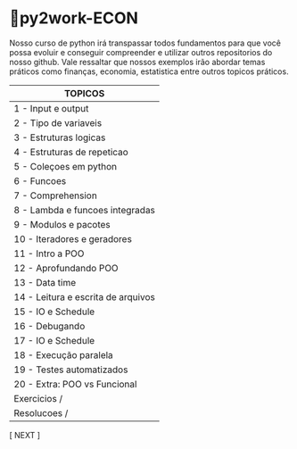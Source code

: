 # :game_die:py2work-ECON

  Nosso curso de python irá transpassar todos fundamentos para que você possa evoluir e conseguir compreender e utilizar outros repositorios do nosso github. 
  Vale ressaltar que nossos exemplos irão abordar temas práticos como finanças, economia, estatistica entre outros topicos práticos.

TOPICOS|
------------ |
1 - Input e output|
2 - Tipo de variaveis |
3 - Estruturas logicas |
4 - Estruturas de repeticao|
5 - Coleçoes em python |
6 - Funcoes |
7 - Comprehension |
8 - Lambda e funcoes integradas|
9 - Modulos e pacotes |
10 - Iteradores e geradores |
11 - Intro a POO |
12 - Aprofundando POO |
13 - Data time |
14 - Leitura e escrita de arquivos |
15 - IO e Schedule |
16 - Debugando|
17 - IO e Schedule |
18 - Execução paralela |
19 - Testes automatizados|
20 - Extra: POO vs Funcional|
Exercicios / |
Resolucoes / |


[ NEXT ]
